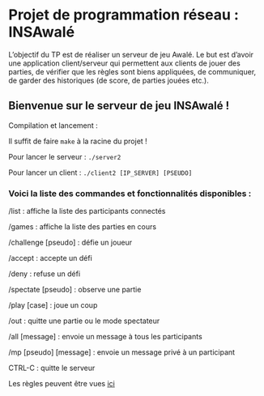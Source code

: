 # Projet de programmation réseau : INSAwalé

L’objectif du TP est de réaliser un serveur de jeu Awalé. Le but est d’avoir une application client/serveur qui permettent aux clients de jouer des parties, de vérifier que les règles sont biens appliquées, de communiquer, de garder des historiques (de score, de parties jouées etc.).

## Bienvenue sur le serveur de jeu INSAwalé !

Compilation et lancement : 

Il suffit de faire `make` à la racine du projet !

Pour lancer le serveur : `./server2`

Pour lancer un client : `./client2 [IP_SERVER] [PSEUDO]`


### Voici la liste des commandes et fonctionnalités disponibles :

/list : affiche la liste des participants connectés

/games : affiche la liste des parties en cours

/challenge [pseudo] : défie un joueur

/accept : accepte un défi

/deny : refuse un défi

/spectate [pseudo] : observe une partie

/play [case] : joue un coup

/out : quitte une partie ou le mode spectateur

/all [message] : envoie un message à tous les participants

/mp [pseudo] [message] : envoie un message privé à un participant

CTRL-C : quitte le serveur

Les règles peuvent être vues [ici](https://fr.wikipedia.org/wiki/Awal%C3%A9)
